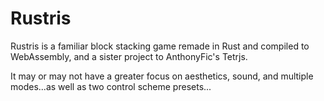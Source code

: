 # Rustris
Rustris is a familiar block stacking game remade in Rust and compiled to WebAssembly, and a sister project to AnthonyFic's Tetrjs.

It may or may not have a greater focus on aesthetics, sound, and multiple modes...as well as two control scheme presets...
